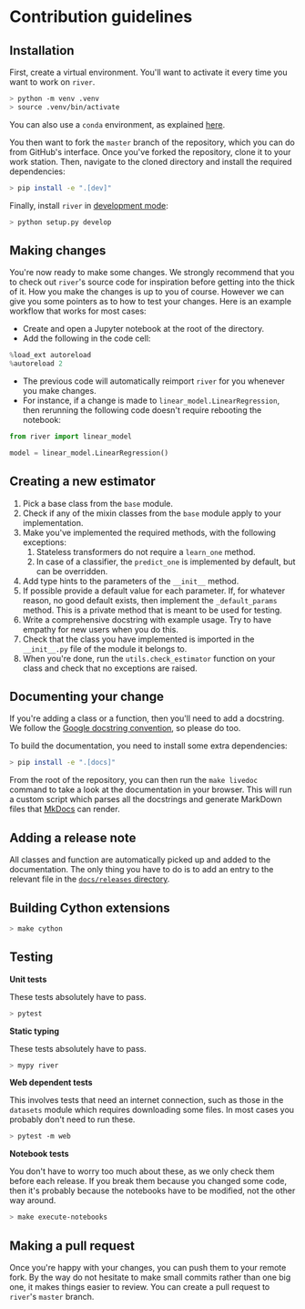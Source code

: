 # Contribution guidelines

## Installation

First, create a virtual environment. You'll want to activate it every time you want to work on `river`.

```sh
> python -m venv .venv
> source .venv/bin/activate
```

You can also use a `conda` environment, as explained [here](https://uoa-eresearch.github.io/eresearch-cookbook/recipe/2014/11/20/conda/).

You then want to fork the `master` branch of the repository, which you can do from GitHub's interface. Once you've forked the repository, clone it to your work station. Then, navigate to the cloned directory and install the required dependencies:

```sh
> pip install -e ".[dev]"
```

Finally, install `river` in [development mode](https://stackoverflow.com/questions/19048732/python-setup-py-develop-vs-install):

```sh
> python setup.py develop
```

## Making changes

You're now ready to make some changes. We strongly recommend that you to check out `river`'s source code for inspiration before getting into the thick of it. How you make the changes is up to you of course. However we can give you some pointers as to how to test your changes. Here is an example workflow that works for most cases:

- Create and open a Jupyter notebook at the root of the directory.
- Add the following in the code cell:
```py
%load_ext autoreload
%autoreload 2
```
- The previous code will automatically reimport `river` for you whenever you make changes.
- For instance, if a change is made to `linear_model.LinearRegression`, then rerunning the following code doesn't require rebooting the notebook:
```py
from river import linear_model

model = linear_model.LinearRegression()
```

## Creating a new estimator

1. Pick a base class from the `base` module.
2. Check if any of the mixin classes from the `base` module apply to your implementation.
3. Make you've implemented the required methods, with the following exceptions:
   1. Stateless transformers do not require a `learn_one` method.
   2. In case of a classifier, the `predict_one` is implemented by default, but can be overridden.
4. Add type hints to the parameters of the `__init__` method.
5. If possible provide a default value for each parameter. If, for whatever reason, no good default exists, then implement the `_default_params` method. This is a private method that is meant to be used for testing.
6. Write a comprehensive docstring with example usage. Try to have empathy for new users when you do this.
7. Check that the class you have implemented is imported in the `__init__.py` file of the module it belongs to.
8. When you're done, run the `utils.check_estimator` function on your class and check that no exceptions are raised.

## Documenting your change

If you're adding a class or a function, then you'll need to add a docstring. We follow the [Google docstring convention](https://sphinxcontrib-napoleon.readthedocs.io/en/latest/example_google.html), so please do too.

To build the documentation, you need to install some extra dependencies:

```sh
> pip install -e ".[docs]"
```

From the root of the repository, you can then run the `make livedoc` command to take a look at the documentation in your browser. This will run a custom script which parses all the docstrings and generate MarkDown files that [MkDocs](https://www.mkdocs.org/) can render.

## Adding a release note

All classes and function are automatically picked up and added to the documentation. The only thing you have to do is to add an entry to the relevant file in the [`docs/releases` directory](docs/releases).

## Building Cython extensions

```sh
> make cython
```

## Testing

**Unit tests**

These tests absolutely have to pass.

```sh
> pytest
```

**Static typing**

These tests absolutely have to pass.

```sh
> mypy river
```

**Web dependent tests**

This involves tests that need an internet connection, such as those in the `datasets` module which requires downloading some files. In most cases you probably don't need to run these.

```sh
> pytest -m web
```

**Notebook tests**

You don't have to worry too much about these, as we only check them before each release. If you break them because you changed some code, then it's probably because the notebooks have to be modified, not the other way around.

```sh
> make execute-notebooks
```

## Making a pull request

Once you're happy with your changes, you can push them to your remote fork. By the way do not hesitate to make small commits rather than one big one, it makes things easier to review. You can create a pull request to `river`'s `master` branch.
